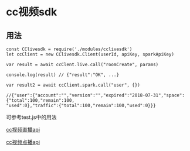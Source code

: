 # cc视频sdk

## 用法

```
const CClivesdk = require('./modules/cclivesdk')
let ccClient = new CClivesdk.Client(userId, apiKey, sparkApiKey)

var result = await ccClent.live.call("roomCreate", params)

console.log(result) // {"result":"OK", ...}

var result2 = await ccClient.spark.call("user", {})

//{"user":{"account":"","version":"","expired":"2018-07-31","space":{"total":100,"remain":100,
"used":0},"traffic":{"total":100,"remain":100,"used":0}}}
```

可参考test.js中的用法

[cc视频直播api](https://doc.bokecc.com/live/dev/liveapi/#toc_0)

[cc视频点播api](https://doc.bokecc.com/vod/dev/SparkAPI/spark01/)